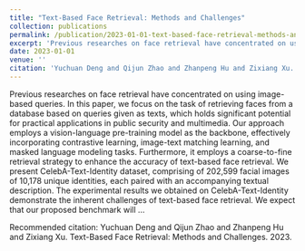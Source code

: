 ```yaml
---
title: "Text-Based Face Retrieval: Methods and Challenges"
collection: publications
permalink: /publication/2023-01-01-text-based-face-retrieval-methods-and-challenges
excerpt: 'Previous researches on face retrieval have concentrated on using image-based queries. In this paper, we focus on the task of retrieving faces from a database based on queries given as texts, which holds significant potential for practical applications in public security and multimedia. Our approach employs a vision-language pre-training model as the backbone, effectively incorporating contrastive learning, image-text matching learning, and masked language modeling tasks. Furthermore, it employs a coarse-to-fine retrieval strategy to enhance the accuracy of text-based face retrieval. We present CelebA-Text-Identity dataset, comprising of 202,599 facial images of 10,178 unique identities, each paired with an accompanying textual description. The experimental results we obtained on CelebA-Text-Identity demonstrate the inherent challenges of text-based face retrieval. We expect that our proposed benchmark will …'
date: 2023-01-01
venue: ''
citation: 'Yuchuan Deng and Qijun Zhao and Zhanpeng Hu and Zixiang Xu. Text-Based Face Retrieval: Methods and Challenges. 2023.'
---
```


Previous researches on face retrieval have concentrated on using image-based queries. In this paper, we focus on the task of retrieving faces from a database based on queries given as texts, which holds significant potential for practical applications in public security and multimedia. Our approach employs a vision-language pre-training model as the backbone, effectively incorporating contrastive learning, image-text matching learning, and masked language modeling tasks. Furthermore, it employs a coarse-to-fine retrieval strategy to enhance the accuracy of text-based face retrieval. We present CelebA-Text-Identity dataset, comprising of 202,599 facial images of 10,178 unique identities, each paired with an accompanying textual description. The experimental results we obtained on CelebA-Text-Identity demonstrate the inherent challenges of text-based face retrieval. We expect that our proposed benchmark will …

Recommended citation: Yuchuan Deng and Qijun Zhao and Zhanpeng Hu and Zixiang Xu. Text-Based Face Retrieval: Methods and Challenges. 2023.